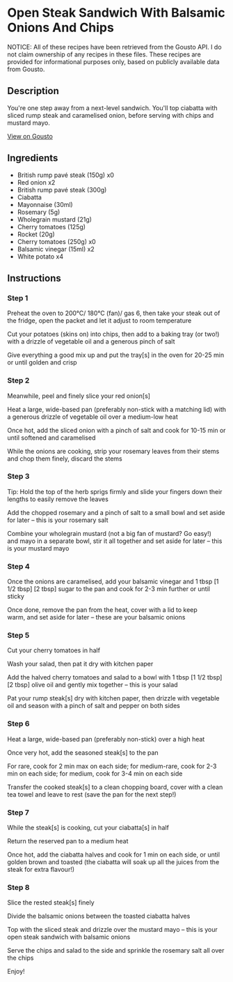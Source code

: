 # Open Steak Sandwich With Balsamic Onions And Chips

NOTICE: All of these recipes have been retrieved from the Gousto API. I do not claim ownership of any recipes in these files. These recipes are provided for informational purposes only, based on publicly available data from Gousto.

## Description

You're one step away from a next-level sandwich. You'll top ciabatta with sliced rump steak and caramelised onion, before serving with chips and mustard mayo.

[View on Gousto](https://www.gousto.co.uk/recipes/cookbook/open-steak-sandwich-balsamic-onions-chips)

## Ingredients

- British rump pavé steak (150g) x0
- Red onion x2
- British rump pavé steak (300g)
- Ciabatta
- Mayonnaise (30ml)
- Rosemary (5g)
- Wholegrain mustard (21g)
- Cherry tomatoes (125g)
- Rocket (20g)
- Cherry tomatoes (250g) x0
- Balsamic vinegar (15ml) x2
- White potato x4

## Instructions


### Step 1

Preheat the oven to 200°C/ 180°C (fan)/ gas 6, then take your steak out of the fridge, open the packet and let it adjust to room temperature

Cut your potatoes (skins on) into chips, then add to a baking tray (or two!) with a drizzle of vegetable oil and a generous pinch of salt

Give everything a good mix up and put the tray[s] in the oven for 20-25 min or until golden and crisp


### Step 2

Meanwhile, peel and finely slice your red onion[s]

Heat a large, wide-based pan (preferably non-stick with a matching lid) with a generous drizzle of vegetable oil over a medium-low heat

Once hot, add the sliced onion with a pinch of salt and cook for 10-15 min or until softened and caramelised

While the onions are cooking, strip your rosemary leaves from their stems and chop them finely, discard the stems


### Step 3

Tip: Hold the top of the herb sprigs firmly and slide your fingers down their lengths to easily remove the leaves

Add the chopped rosemary and a pinch of salt to a small bowl and set aside for later – this is your rosemary salt

Combine your wholegrain mustard (not a big fan of mustard? Go easy!) and mayo in a separate bowl, stir it all together and set aside for later – this is your mustard mayo


### Step 4

Once the onions are caramelised, add your balsamic vinegar and 1 tbsp <span class="text-purple">[1 1/2 tbsp] <span class="text-danger">[</span>2 tbsp]</span> sugar to the pan and cook for 2-3 min further or until sticky

Once done, remove the pan from the heat, cover with a lid to keep warm, and set aside for later – these are your balsamic onions


### Step 5

Cut your cherry tomatoes in half

Wash your salad, then pat it dry with kitchen paper

Add the halved cherry tomatoes and salad to a bowl with 1 tbsp <span class="text-purple">[1 1/2 tbsp]</span> <span class="text-danger">[2 tbsp] </span>olive oil and gently mix together – this is your salad

Pat your rump steak[s] dry with kitchen paper, then drizzle with vegetable oil and season with a pinch of salt and pepper on both sides


### Step 6

Heat a large, wide-based pan (preferably non-stick) over a high heat

Once very hot, add the seasoned steak[s] to the pan

For rare, cook for 2 min max on each side; for medium-rare, cook for 2-3 min on each side; for medium, cook for 3-4 min on each side

Transfer the cooked steak[s] to a clean chopping board, cover with a clean tea towel and leave to rest (save the pan for the next step!)


### Step 7

While the steak[s] is cooking, cut your ciabatta[s] in half

Return the reserved pan to a medium heat

Once hot, add the ciabatta halves and cook for 1 min on each side, or until golden brown and toasted (the ciabatta will soak up all the juices from the steak for extra flavour!)

### Step 8

Slice the rested steak[s] finely

Divide the balsamic onions between the toasted ciabatta halves

Top with the sliced steak and drizzle over the mustard mayo – this is your open steak sandwich with balsamic onions

Serve the chips and salad to the side and sprinkle the rosemary salt all over the chips

Enjoy!


